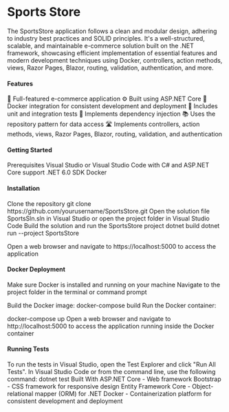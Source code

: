 <h1>Sports Store</h1>
The SportsStore application follows a clean and modular design, adhering to industry best practices and SOLID principles. It's a well-structured, scalable, and maintainable e-commerce solution built on the .NET framework, showcasing efficient implementation of essential features and modern development techniques using Docker, controllers, action methods, views, Razor Pages, Blazor, routing, validation, authentication, and more.

<h4>Features</h4>
🛒 Full-featured e-commerce application
⚙️ Built using ASP.NET Core
🐳 Docker integration for consistent development and deployment
🧪 Includes unit and integration tests
💉 Implements dependency injection
📚 Uses the repository pattern for data access
🛣️ Implements controllers, action methods, views, Razor Pages, Blazor, routing, validation, and authentication

<h4>Getting Started</h4>
Prerequisites
Visual Studio or Visual Studio Code with C# and ASP.NET Core support
.NET 6.0 SDK
Docker

<h4>Installation</h4>
Clone the repository
git clone https://github.com/yourusername/SportsStore.git
Open the solution file SportsSln.sln in Visual Studio or open the project folder in Visual Studio Code
Build the solution and run the SportsStore project
dotnet build
dotnet run --project SportsStore

Open a web browser and navigate to https://localhost:5000 to access the application

<h4>Docker Deployment</h4>
Make sure Docker is installed and running on your machine
Navigate to the project folder in the terminal or command prompt

Build the Docker image:
docker-compose build
Run the Docker container:

docker-compose up
Open a web browser and navigate to http://localhost:5000 to access the application running inside the Docker container

<h4>Running Tests</h4>
To run the tests in Visual Studio, open the Test Explorer and click "Run All Tests". In Visual Studio Code or from the command line, use the following command:
dotnet test

</h4>Built With</h4>
ASP.NET Core - Web framework
Bootstrap - CSS framework for responsive design
Entity Framework Core - Object-relational mapper (ORM) for .NET
Docker - Containerization platform for consistent development and deployment
